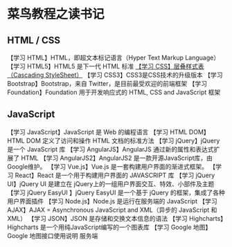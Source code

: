 # 菜鸟教程之读书记

## HTML / CSS
【学习 HTML】HTML，即超文本标记语言（Hyper Text Markup Language） 
【学习 HTML5】HTML5 是下一代 HTML 标准 
[【学习 CSS】层叠样式表（Cascading StyleSheet）]()
【学习 CSS3】CSS3是CSS技术的升级版本 
【学习 Bootstrap】Bootstrap，来自 Twitter，是目前最受欢迎的前端框架 
【学习 Foundation】Foundation 用于开发响应式的 HTML, CSS and JavaScript 框架 
## JavaScript
【学习 JavaScript】JavaScript 是 Web 的编程语言 
【学习 HTML DOM】HTML DOM 定义了访问和操作 HTML 文档的标准方法 
【学习 jQuery】jQuery 是一个 JavaScript 库 
【学习 AngularJS】AngularJS 通过新的属性和表达式扩展了 HTML 
【学习 AngularJS2】AngularJS2 是一款开源JavaScript库，由Google维护。 
【学习 Vue.js】Vue.js 是一套构建用户界面的渐进式框架。 
【学习 React】React 是一个用于构建用户界面的 JAVASCRIPT 库 
【学习 jQuery UI】jQuery UI 是建立在 jQuery上的一组用户界面交互、特效、小部件及主题 
【学习 jQuery EasyUI 】jQuery EasyUI 是一个基于 jQuery 的框架，集成了各种用户界面插件 【学习 Node.js】Node.js 是运行在服务端的 JavaScript 
【学习 AJAX】AJAX = Asynchronous JavaScript and XML（异步的 JavaScript 和 XML） 
【学习 JSON】JSON 是存储和交换文本信息的语法 
【学习 Highcharts】Highcharts 是一个用纯JavaScript编写的一个图表库 
【学习 Google 地图】Google 地图接口使用说明 服务端

